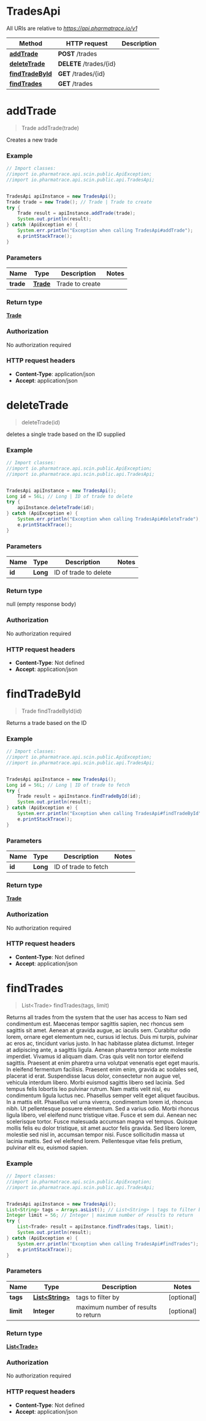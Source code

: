 # TradesApi

All URIs are relative to *https://api.pharmatrace.io/v1*

Method | HTTP request | Description
------------- | ------------- | -------------
[**addTrade**](TradesApi.md#addTrade) | **POST** /trades | 
[**deleteTrade**](TradesApi.md#deleteTrade) | **DELETE** /trades/{id} | 
[**findTradeById**](TradesApi.md#findTradeById) | **GET** /trades/{id} | 
[**findTrades**](TradesApi.md#findTrades) | **GET** /trades | 


<a name="addTrade"></a>
# **addTrade**
> Trade addTrade(trade)



Creates a new trade

### Example
```java
// Import classes:
//import io.pharmatrace.api.scin.public.ApiException;
//import io.pharmatrace.api.scin.public.api.TradesApi;


TradesApi apiInstance = new TradesApi();
Trade trade = new Trade(); // Trade | Trade to create
try {
    Trade result = apiInstance.addTrade(trade);
    System.out.println(result);
} catch (ApiException e) {
    System.err.println("Exception when calling TradesApi#addTrade");
    e.printStackTrace();
}
```

### Parameters

Name | Type | Description  | Notes
------------- | ------------- | ------------- | -------------
 **trade** | [**Trade**](Trade.md)| Trade to create |

### Return type

[**Trade**](Trade.md)

### Authorization

No authorization required

### HTTP request headers

 - **Content-Type**: application/json
 - **Accept**: application/json

<a name="deleteTrade"></a>
# **deleteTrade**
> deleteTrade(id)



deletes a single trade based on the ID supplied

### Example
```java
// Import classes:
//import io.pharmatrace.api.scin.public.ApiException;
//import io.pharmatrace.api.scin.public.api.TradesApi;


TradesApi apiInstance = new TradesApi();
Long id = 56L; // Long | ID of trade to delete
try {
    apiInstance.deleteTrade(id);
} catch (ApiException e) {
    System.err.println("Exception when calling TradesApi#deleteTrade");
    e.printStackTrace();
}
```

### Parameters

Name | Type | Description  | Notes
------------- | ------------- | ------------- | -------------
 **id** | **Long**| ID of trade to delete |

### Return type

null (empty response body)

### Authorization

No authorization required

### HTTP request headers

 - **Content-Type**: Not defined
 - **Accept**: application/json

<a name="findTradeById"></a>
# **findTradeById**
> Trade findTradeById(id)



Returns a trade based on the ID

### Example
```java
// Import classes:
//import io.pharmatrace.api.scin.public.ApiException;
//import io.pharmatrace.api.scin.public.api.TradesApi;


TradesApi apiInstance = new TradesApi();
Long id = 56L; // Long | ID of trade to fetch
try {
    Trade result = apiInstance.findTradeById(id);
    System.out.println(result);
} catch (ApiException e) {
    System.err.println("Exception when calling TradesApi#findTradeById");
    e.printStackTrace();
}
```

### Parameters

Name | Type | Description  | Notes
------------- | ------------- | ------------- | -------------
 **id** | **Long**| ID of trade to fetch |

### Return type

[**Trade**](Trade.md)

### Authorization

No authorization required

### HTTP request headers

 - **Content-Type**: Not defined
 - **Accept**: application/json

<a name="findTrades"></a>
# **findTrades**
> List&lt;Trade&gt; findTrades(tags, limit)



Returns all trades from the system that the user has access to Nam sed condimentum est. Maecenas tempor sagittis sapien, nec rhoncus sem sagittis sit amet. Aenean at gravida augue, ac iaculis sem. Curabitur odio lorem, ornare eget elementum nec, cursus id lectus. Duis mi turpis, pulvinar ac eros ac, tincidunt varius justo. In hac habitasse platea dictumst. Integer at adipiscing ante, a sagittis ligula. Aenean pharetra tempor ante molestie imperdiet. Vivamus id aliquam diam. Cras quis velit non tortor eleifend sagittis. Praesent at enim pharetra urna volutpat venenatis eget eget mauris. In eleifend fermentum facilisis. Praesent enim enim, gravida ac sodales sed, placerat id erat. Suspendisse lacus dolor, consectetur non augue vel, vehicula interdum libero. Morbi euismod sagittis libero sed lacinia.  Sed tempus felis lobortis leo pulvinar rutrum. Nam mattis velit nisl, eu condimentum ligula luctus nec. Phasellus semper velit eget aliquet faucibus. In a mattis elit. Phasellus vel urna viverra, condimentum lorem id, rhoncus nibh. Ut pellentesque posuere elementum. Sed a varius odio. Morbi rhoncus ligula libero, vel eleifend nunc tristique vitae. Fusce et sem dui. Aenean nec scelerisque tortor. Fusce malesuada accumsan magna vel tempus. Quisque mollis felis eu dolor tristique, sit amet auctor felis gravida. Sed libero lorem, molestie sed nisl in, accumsan tempor nisi. Fusce sollicitudin massa ut lacinia mattis. Sed vel eleifend lorem. Pellentesque vitae felis pretium, pulvinar elit eu, euismod sapien. 

### Example
```java
// Import classes:
//import io.pharmatrace.api.scin.public.ApiException;
//import io.pharmatrace.api.scin.public.api.TradesApi;


TradesApi apiInstance = new TradesApi();
List<String> tags = Arrays.asList(); // List<String> | tags to filter by
Integer limit = 56; // Integer | maximum number of results to return
try {
    List<Trade> result = apiInstance.findTrades(tags, limit);
    System.out.println(result);
} catch (ApiException e) {
    System.err.println("Exception when calling TradesApi#findTrades");
    e.printStackTrace();
}
```

### Parameters

Name | Type | Description  | Notes
------------- | ------------- | ------------- | -------------
 **tags** | [**List&lt;String&gt;**](String.md)| tags to filter by | [optional]
 **limit** | **Integer**| maximum number of results to return | [optional]

### Return type

[**List&lt;Trade&gt;**](Trade.md)

### Authorization

No authorization required

### HTTP request headers

 - **Content-Type**: Not defined
 - **Accept**: application/json


